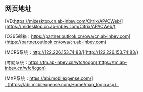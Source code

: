## 网页地址

[VD:https://midesktop.cn.ab-inbev.com/Citrix/APACWeb/](https://midesktop.cn.ab-inbev.com/Citrix/APACWeb/)

[O365邮箱：https://partner.outlook.cn/owa/cn.ab-inbev.com](https://partner.outlook.cn/owa/cn.ab-inbev.com)

[MCRS系统：http://122.226.153.74:83/](http://122.226.153.74:83/)

[考勤系统：https://tm.ab-inbev.cn/wfc/logon](https://tm.ab-inbev.cn/wfc/logon)

[MXP系统：https://abi.mobilexpense.com/]（https://abi.mobilexpense.com/Home/mxp_login.asp）
